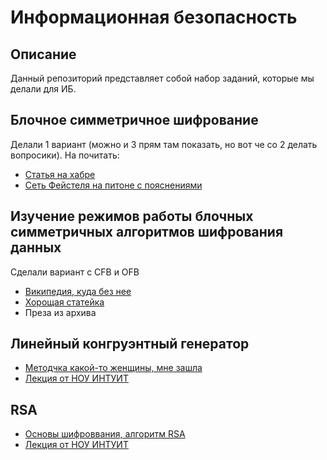 # Информационная безопасность
## Описание
Данный репозиторий представляет собой набор заданий, которые мы делали для ИБ.
## Блочное симметричное шифрование
Делали 1 вариант (можно и 3 прям там показать, но вот че со 2 делать вопросики).
На почитать:
- [Статья на хабре](https://habr.com/ru/articles/140404/)
- [Сеть Фейстеля на питоне с пояснениями](https://www.geeksforgeeks.org/feistel-cipher/)

## Изучение режимов работы блочных симметричных алгоритмов  шифрования данных
Сделали вариант с CFB и OFB
- [Википедия, куда без нее](https://ru.wikipedia.org/wiki/Режим_шифрования)
- [Хорощая статейка](https://www.geeksforgeeks.org/block-cipher-modes-of-operation/)
- Преза из архива

## Линейный конгруэнтный генератор
- [Методчка какой-то женщины, мне зашла](http://repo.ssau.ru/bitstream/Uchebnye-posobiya/Metody-zashity-informacii-ispolzuushie-generatory-psevdosluchainyh-chisel-Elektronnyi-resurs-ucheb-posobie-po-napravleniyam-podgot-bakalavrov-100301-Infor-68490/1/Орлова%20И.С.%20Методы%20защиты.pdf)
- [Лекция от НОУ ИНТУИТ](https://intuit.ru/studies/courses/691/547/lecture/12383?page=2)

## RSA
- [Основы шифроввания, алгоритм RSA](https://www.securitylab.ru/analytics/479009.php)
- [Лекция от НОУ ИНТУИТ](https://intuit.ru/studies/courses/13837/1234/lecture/31200?page=1)
